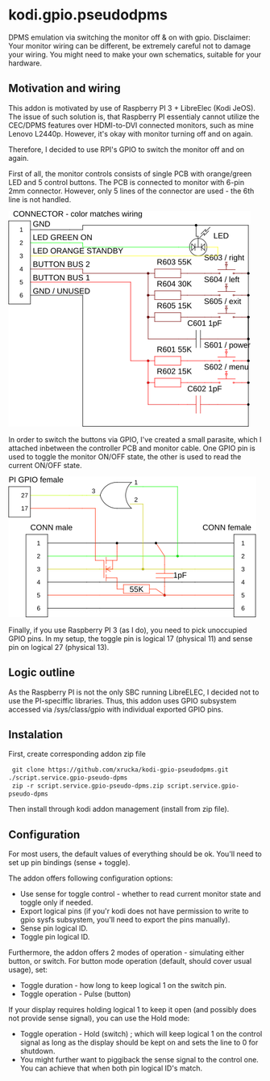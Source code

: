 # kodi.gpio.pseudodpms

DPMS emulation via switching the monitor off & on with gpio.
Disclaimer: Your monitor wiring can be different, be extremely
careful not to damage your wiring. You might need to make your
own schematics, suitable for your hardware.

## Motivation and wiring

This addon is motivated by use of Raspberry PI 3 + LibreElec (Kodi JeOS).
The issue of such solution is, that Raspberry PI essentialy cannot
utilize the CEC/DPMS features over HDMI-to-DVI connected monitors,
such as mine Lenovo L2440p. However, it's okay with monitor turning
off and on again. 

Therefore, I decided to use RPI's GPIO to switch the monitor off and on again.

First of all, the monitor controls consists of single PCB with 
orange/green LED and 5 control buttons. The PCB is connected to monitor
with 6-pin 2mm connector. However, only 5 lines of the connector are
used - the 6th line is not handled.

![Controller board circuit schematics](resources/display_ctl.png)

In order to switch the buttons via GPIO, I've created a small parasite,
which I attached inbetween the controller PCB and monitor cable.
One GPIO pin is used to toggle the monitor ON/OFF state, the other
is used to read the current ON/OFF state.

![GPIO parasite for controlling the monitor](resources/parazite.png)

Finally, if you use Raspberry PI 3 (as I do), you need to pick unoccupied
GPIO pins. In my setup, the toggle pin is logical 17 (physical 11)
and sense pin on logical 27 (physical 13).

## Logic outline
As the Raspberry PI is not the only SBC running LibreELEC, I decided not
to use the PI-speciffic libraries. Thus, this addon uses GPIO subsystem
accessed via /sys/class/gpio with individual exported GPIO pins.

## Instalation
First, create corresponding addon zip file
```
 git clone https://github.com/xrucka/kodi-gpio-pseudodpms.git ./script.service.gpio-pseudo-dpms
 zip -r script.service.gpio-pseudo-dpms.zip script.service.gpio-pseudo-dpms
```

Then install through kodi addon management (install from zip file).

## Configuration
For most users, the default values of everything should be ok.
You'll need to set up pin bindings (sense + toggle).

The addon offers following configuration options:
* Use sense for toggle control - whether to read current monitor state
and toggle only if needed.
* Export logical pins (if you'r kodi does not have permission to write
to gpio sysfs subsystem, you'll need to export the pins manually).
* Sense pin logical ID.
* Toggle pin logical ID.

Furthermore, the addon offers 2 modes of operation - simulating either
button, or switch. For button mode operation (default, should cover
usual usage), set:

* Toggle duration - how long to keep logical 1 on the switch pin.
* Toggle operation - Pulse (button)

If your display requires holding logical 1 to keep it open (and possibly
does not provide sense signal), you can use the Hold mode:

* Toggle operation - Hold (switch) ; which will keep logical 1 on the
control signal as long as the display should be kept on and sets the line
to 0 for shutdown.
* You might further want to piggiback the sense signal to the control
one. You can achieve that when both pin logical ID's match.
